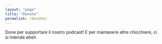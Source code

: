 ```yaml
---
layout: "page"
title: "Donate"
permalink: /donate/
---
```


Done per supportare il nostro podcast! E per mantanere altre chicchiere, ci si intende eheh
